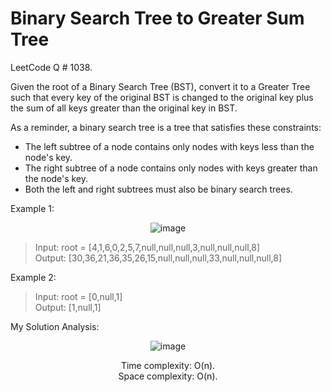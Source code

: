 # Binary Search Tree to Greater Sum Tree 

LeetCode Q # 1038.

Given the root of a Binary Search Tree (BST), convert it to a Greater Tree such that every key of the original BST is changed to the original key plus the sum of all keys greater than the original key in BST.

As a reminder, a binary search tree is a tree that satisfies these constraints:

- The left subtree of a node contains only nodes with keys less than the node's key.</br>
- The right subtree of a node contains only nodes with keys greater than the node's key.</br>
- Both the left and right subtrees must also be binary search trees.</br>

Example 1:

<div align = "center">

  ![image](https://github.com/xo-azeem/Binary-Search-Tree-to-Greater-Sum-Tree-LeetCode/assets/171427226/c6528bb3-6f46-43a9-8771-64b55e671873)

</div>

> Input: root = [4,1,6,0,2,5,7,null,null,null,3,null,null,null,8]</br>
> Output: [30,36,21,36,35,26,15,null,null,null,33,null,null,null,8]

Example 2:

> Input: root = [0,null,1]</br>
> Output: [1,null,1]

My Solution Analysis:

<div align = "center" width="12" height="12">

  ![image](https://github.com/xo-azeem/Binary-Search-Tree-to-Greater-Sum-Tree-LeetCode/assets/171427226/80025d2c-5613-424e-abf3-0d64d4d96dd7)

  Time complexity: O(n).</br>Space complexity: O(n).
</div>
